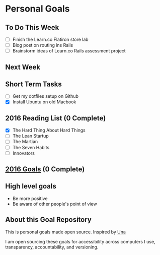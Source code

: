 Personal Goals
==============

## To Do This Week
- [ ] Finish the Learn.co Flatiron store lab
- [ ] Blog post on routing ins Rails
- [ ] Brainstorm ideas of Learn.co Rails assessment project

## Next Week

## Short Term Tasks
- [ ] Get my dotfiles setup on Github
- [X] Install Ubuntu on old Macbook

## 2016 Reading List (0 Complete)
- [X] The Hard Thing About Hard Things
- [ ] The Lean Startup
- [ ] The Martian
- [ ] The Seven Habits
- [ ] Innovators

## [2016 Goals](https://workflowy.com) (0 Complete)

## High level goals
* Be more positive
* Be aware of other people's point of view

## About this Goal Repository
This is personal goals made open source.  Inspired by
[Una](http://una.im/personal-goals-guide/)

I am open sourcing these goals for accessibility across computers I use,
transparency, accountability, and versioning.
